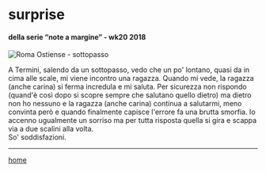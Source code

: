 # surprise  

#### della serie “note a margine” - wk20 2018  
![](https://drive.google.com/uc?id=1D3R3i4dUSCtjbv_zwHszJ-_YXrq5biB8 "Roma Ostiense - sottopasso")  
<!--- interarete020 --->  

A Termini, salendo da un sottopasso, vedo che un po' lontano, quasi da in cima alle scale, mi viene incontro una ragazza. Quando mi vede, la ragazza (anche carina) si ferma incredula e mi saluta. Per sicurezza non rispondo (quand'è così dopo si scopre sempre che salutano quello dietro) ma dietro non ho nessuno e la ragazza (anche carina) continua a salutarmi, meno convinta però e quando finalmente capisce l'errore fa una brutta smorfia. Io accenno ugualmente un sorriso ma per tutta risposta quella si gira e scappa via a due scalini alla volta.  
So' soddisfazioni.  

---  
[home](/interarete.md)   
